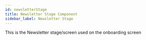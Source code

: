 ```yaml
---
id: newsletterStage
title: Newsletter Stage Component
sidebar_label: Newsletter Stage
---
```


This is the Newsletter stage/screen used on the onboarding screen
